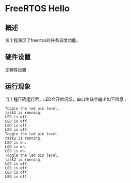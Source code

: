 # FreeRTOS Hello

## 概述

该工程演示了freertos的任务调度功能。

## 硬件设置

无特殊设置

## 运行现象

当工程正确运行后，LED会开始闪烁，串口终端会输出如下信息：
```console
Toggle the led pin level.
task2 is running.
LED is off.
LED is off.
LED is off.
LED is off.
Toggle the led pin level.
task2 is running.
LED is on.
LED is on.
LED is on.
Toggle the led pin level.
task2 is running.
LED is off.
LED is off.
LED is off.
LED is off.
```
